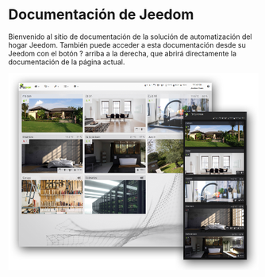 # Documentación de Jeedom

Bienvenido al sitio de documentación de la solución de automatización del hogar Jeedom.
También puede acceder a esta documentación desde su Jeedom con el botón ? arriba a la derecha, que abrirá directamente la documentación de la página actual.

![Présentation](../img/img_home.png)

<!-- <div id="div_searchBar"></div> -->
